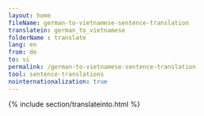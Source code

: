 ```yaml
---
layout: home
fileName: german-to-vietnamese-sentence-translation
translatein: german_to_vietnamese
folderName : translate
lang: en
from: de
to: vi
permalink: /german-to-vietnamese-sentence-translation
tool: sentence-translations
nointernationalization: true
---
```

{% include section/translateinto.html %}
